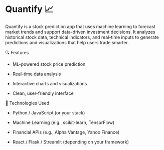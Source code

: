 # Quantify 📈

Quantify is a stock prediction app that uses machine learning to forecast market trends and support data-driven investment decisions. It analyzes historical stock data, technical indicators, and real-time inputs to generate predictions and visualizations that help users trade smarter.

🔍 Features

- ML-powered stock price prediction

- Real-time data analysis

- Interactive charts and visualizations

- Clean, user-friendly interface

🚀 Technologies Used

- Python / JavaScript (or your stack)

- Machine Learning (e.g., scikit-learn, TensorFlow)

- Financial APIs (e.g., Alpha Vantage, Yahoo Finance)

- React / Flask / Streamlit (depending on your framework)
